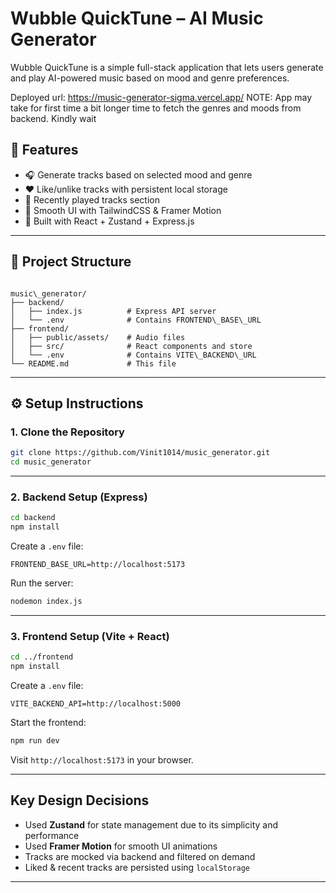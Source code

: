 #  Wubble QuickTune – AI Music Generator

Wubble QuickTune is a simple full-stack application that lets users generate and play AI-powered music based on mood and genre preferences.

Deployed url: https://music-generator-sigma.vercel.app/
NOTE: App may take for first time a bit longer time to fetch the genres and moods from backend. Kindly wait
## 🚀 Features

- 🎧 Generate tracks based on selected mood and genre
- ❤️ Like/unlike tracks with persistent local storage
- 🔄 Recently played tracks section
- 🎼 Smooth UI with TailwindCSS & Framer Motion
- 🎯 Built with React + Zustand + Express.js

---

## 📁 Project Structure

```

music\_generator/
├── backend/
│   ├── index.js          # Express API server
│   └── .env              # Contains FRONTEND\_BASE\_URL
├── frontend/
│   ├── public/assets/    # Audio files
│   ├── src/              # React components and store
│   └── .env              # Contains VITE\_BACKEND\_URL
└── README.md             # This file

````

---

## ⚙️ Setup Instructions

### 1. Clone the Repository

```bash
git clone https://github.com/Vinit1014/music_generator.git
cd music_generator
````

---

### 2. Backend Setup (Express)

```bash
cd backend
npm install
```

Create a `.env` file:

```env
FRONTEND_BASE_URL=http://localhost:5173
```

Run the server:

```bash
nodemon index.js
```

---

### 3. Frontend Setup (Vite + React)

```bash
cd ../frontend
npm install
```

Create a `.env` file:

```env
VITE_BACKEND_API=http://localhost:5000
```

Start the frontend:

```bash
npm run dev
```

Visit `http://localhost:5173` in your browser.

---

##  Key Design Decisions

* Used **Zustand** for state management due to its simplicity and performance
* Used **Framer Motion** for smooth UI animations
* Tracks are mocked via backend and filtered on demand
* Liked & recent tracks are persisted using `localStorage`

---

